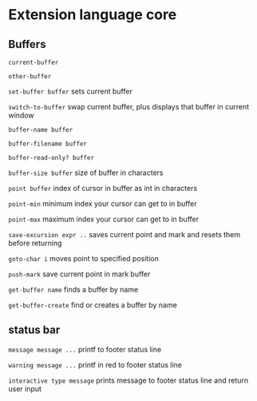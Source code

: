 # Extension language core

## Buffers

`current-buffer`

`other-buffer`

`set-buffer buffer` sets current buffer

`switch-to-buffer` swap current buffer, plus displays that buffer in current window

`buffer-name buffer`

`buffer-filename buffer`

`buffer-read-only? buffer`

`buffer-size buffer` size of buffer in characters

`point buffer` index of cursor in buffer as int in characters

`point-min` minimum index your cursor can get to in buffer

`point-max` maximum index your cursor can get to in buffer

`save-excursion expr ..` saves current point and mark and resets them before returning

`goto-char i` moves point to specified position

`push-mark` save current point in mark buffer

`get-buffer name` finds a buffer by name

`get-buffer-create` find or creates a buffer by name

## status bar

`message message ...` printf to footer status line

`warning message ...` printf in red to footer status line

`interactive type message` prints message to footer status line and return user input

